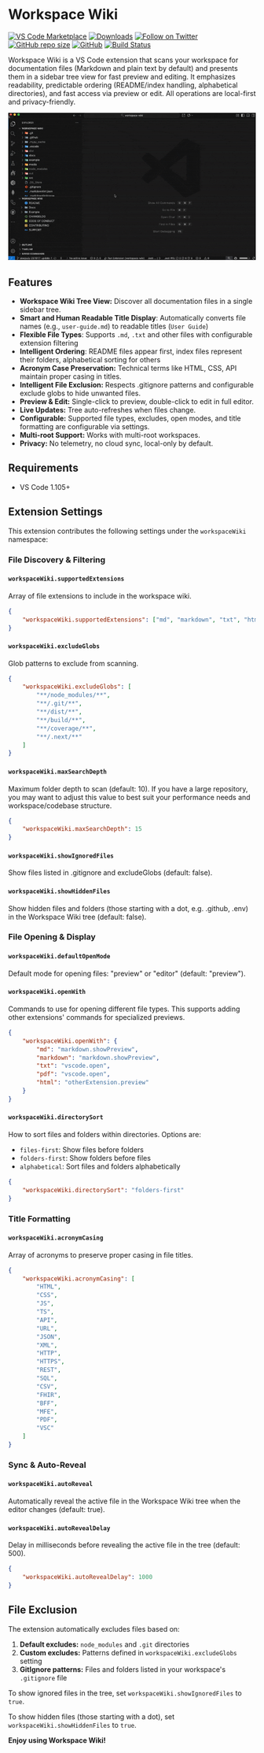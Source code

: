 # Workspace Wiki

[![VS Code Marketplace](https://img.shields.io/visual-studio-marketplace/v/alexjsully.workspace-wiki?label=VS%20Code%20Marketplace&logo=visual-studio-code)](https://marketplace.visualstudio.com/items?itemName=alexjsully.workspace-wiki)
[![Downloads](https://img.shields.io/visual-studio-marketplace/d/alexjsully.workspace-wiki)](https://marketplace.visualstudio.com/items?itemName=alexjsully.workspace-wiki)
[![Follow on Twitter](https://img.shields.io/twitter/follow/alexjsully?style=social)](https://twitter.com/alexjsully)
[![GitHub repo size](https://img.shields.io/github/repo-size/AlexJSully/alexjsully-portfolio)](https://github.com/AlexJSully/alexjsully-portfolio)
[![GitHub](https://img.shields.io/github/license/AlexJSully/alexjsully-portfolio)](https://github.com/AlexJSully/alexjsully-portfolio)
[![Build Status](https://github.com/AlexJSully/workspace-wiki/actions/workflows/code-qa-js.yaml/badge.svg)](https://github.com/AlexJSully/workspace-wiki/actions)

Workspace Wiki is a VS Code extension that scans your workspace for documentation files (Markdown and plain text by default) and presents them in a sidebar tree view for fast preview and editing. It emphasizes readability, predictable ordering (README/index handling, alphabetical directories), and fast access via preview or edit. All operations are local-first and privacy-friendly.

![Example gif and user flow of the Workspace Wiki extension](https://github.com/AlexJSully/workspace-wiki/blob/main/media/example.gif?raw=true)

## Features

- **Workspace Wiki Tree View:** Discover all documentation files in a single sidebar tree.
- **Smart and Human Readable Title Display**: Automatically converts file names (e.g., `user-guide.md`) to readable titles (`User Guide`)
- **Flexible File Types**: Supports `.md`, `.txt` and other files with configurable extension filtering
- **Intelligent Ordering**: README files appear first, index files represent their folders, alphabetical sorting for others
- **Acronym Case Preservation:** Technical terms like HTML, CSS, API maintain proper casing in titles.
- **Intelligent File Exclusion:** Respects .gitignore patterns and configurable exclude globs to hide unwanted files.
- **Preview & Edit:** Single-click to preview, double-click to edit in full editor.
- **Live Updates:** Tree auto-refreshes when files change.
- **Configurable:** Supported file types, excludes, open modes, and title formatting are configurable via settings.
- **Multi-root Support:** Works with multi-root workspaces.
- **Privacy:** No telemetry, no cloud sync, local-only by default.

## Requirements

- VS Code 1.105+

## Extension Settings

This extension contributes the following settings under the `workspaceWiki` namespace:

### File Discovery & Filtering

#### `workspaceWiki.supportedExtensions`

Array of file extensions to include in the workspace wiki.

```json
{
	"workspaceWiki.supportedExtensions": ["md", "markdown", "txt", "html", "pdf"]
}
```

#### `workspaceWiki.excludeGlobs`

Glob patterns to exclude from scanning.

```json
{
	"workspaceWiki.excludeGlobs": [
		"**/node_modules/**",
		"**/.git/**",
		"**/dist/**",
		"**/build/**",
		"**/coverage/**",
		"**/.next/**"
	]
}
```

#### `workspaceWiki.maxSearchDepth`

Maximum folder depth to scan (default: 10). If you have a large repository, you may want to adjust this value to best suit your performance needs and workspace/codebase structure.

```json
{
	"workspaceWiki.maxSearchDepth": 15
}
```

#### `workspaceWiki.showIgnoredFiles`

Show files listed in .gitignore and excludeGlobs (default: false).

#### `workspaceWiki.showHiddenFiles`

Show hidden files and folders (those starting with a dot, e.g. .github, .env) in the Workspace Wiki tree (default: false).

### File Opening & Display

#### `workspaceWiki.defaultOpenMode`

Default mode for opening files: "preview" or "editor" (default: "preview").

#### `workspaceWiki.openWith`

Commands to use for opening different file types. This supports adding other extensions' commands for specialized previews.

```json
{
	"workspaceWiki.openWith": {
		"md": "markdown.showPreview",
		"markdown": "markdown.showPreview",
		"txt": "vscode.open",
		"pdf": "vscode.open",
		"html": "otherExtension.preview"
	}
}
```

#### `workspaceWiki.directorySort`

How to sort files and folders within directories. Options are:

- `files-first`: Show files before folders
- `folders-first`: Show folders before files
- `alphabetical`: Sort files and folders alphabetically

```json
{
	"workspaceWiki.directorySort": "folders-first"
}
```

### Title Formatting

#### `workspaceWiki.acronymCasing`

Array of acronyms to preserve proper casing in file titles.

```json
{
	"workspaceWiki.acronymCasing": [
		"HTML",
		"CSS",
		"JS",
		"TS",
		"API",
		"URL",
		"JSON",
		"XML",
		"HTTP",
		"HTTPS",
		"REST",
		"SQL",
		"CSV",
		"FHIR",
		"BFF",
		"MFE",
		"PDF",
		"VSC"
	]
}
```

### Sync & Auto-Reveal

#### `workspaceWiki.autoReveal`

Automatically reveal the active file in the Workspace Wiki tree when the editor changes (default: true).

#### `workspaceWiki.autoRevealDelay`

Delay in milliseconds before revealing the active file in the tree (default: 500).

```json
{
	"workspaceWiki.autoRevealDelay": 1000
}
```

## File Exclusion

The extension automatically excludes files based on:

1. **Default excludes:** `node_modules` and `.git` directories
2. **Custom excludes:** Patterns defined in `workspaceWiki.excludeGlobs` setting
3. **GitIgnore patterns:** Files and folders listed in your workspace's `.gitignore` file

To show ignored files in the tree, set `workspaceWiki.showIgnoredFiles` to `true`.

To show hidden files (those starting with a dot), set `workspaceWiki.showHiddenFiles` to `true`.

**Enjoy using Workspace Wiki!**
